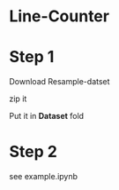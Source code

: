 # Line-Counter
# Step 1
Download Resample-datset  

zip it  

Put it in **Dataset** fold  

# Step 2
see example.ipynb
